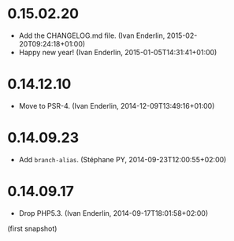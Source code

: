# 0.15.02.20

  * Add the CHANGELOG.md file. (Ivan Enderlin, 2015-02-20T09:24:18+01:00)
  * Happy new year! (Ivan Enderlin, 2015-01-05T14:31:41+01:00)

# 0.14.12.10

  * Move to PSR-4. (Ivan Enderlin, 2014-12-09T13:49:16+01:00)

# 0.14.09.23

  * Add `branch-alias`. (Stéphane PY, 2014-09-23T12:00:55+02:00)

# 0.14.09.17

  * Drop PHP5.3. (Ivan Enderlin, 2014-09-17T18:01:58+02:00)

(first snapshot)
